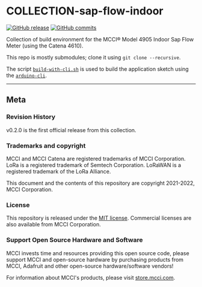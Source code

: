 # COLLECTION-sap-flow-indoor

[![GitHub release](https://img.shields.io/github/release/mcci-catena/COLLECTION-sap-flow-outdoor.svg)](https://github.com/mcci-catena/COLLECTION-sap-flow-outdoor/releases/latest) [![GitHub commits](https://img.shields.io/github/commits-since/mcci-catena/COLLECTION-sap-flow-outdoor/latest.svg)](https://github.com/mcci-catena/COLLECTION-sap-flow-outdoor/compare/v0.2.0...main)

Collection of build environment for the MCCI&reg; Model 4905 Indoor Sap Flow Meter (using the Catena 4610).

This repo is mostly submodules; clone it using `git clone --recursive`.

The script [`build-with-cli.sh`](build-with-cli.sh) is used to build the application sketch using the [`arduino-cli`](https://github.com/arduino/arduino-cli).

---

## Meta

### Revision History

v0.2.0 is the first official release from this collection.

### Trademarks and copyright

MCCI and MCCI Catena are registered trademarks of MCCI Corporation. LoRa is a registered trademark of Semtech Corporation. LoRaWAN is a registered trademark of the LoRa Alliance.

This document and the contents of this repository are copyright 2021-2022, MCCI Corporation.

### License

This repository is released under the [MIT license](./LICENSE.md). Commercial licenses are also available from MCCI Corporation.

### Support Open Source Hardware and Software

MCCI invests time and resources providing this open source code, please support MCCI and open-source hardware by purchasing products from MCCI, Adafruit and other open-source hardware/software vendors!

For information about MCCI's products, please visit [store.mcci.com](https://store.mcci.com/).
